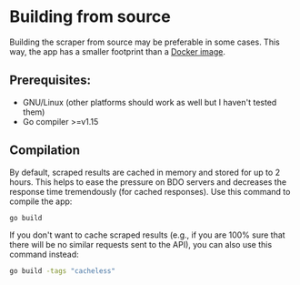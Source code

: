 # Building from source
Building the scraper from source may be preferable in some cases. This way, the app has a smaller footprint than a [Docker image](https://hub.docker.com/r/man90/bdo-rest-api).

## Prerequisites:
- GNU/Linux (other platforms should work as well but I haven't tested them)
- Go compiler >=v1.15

## Compilation
By default, scraped results are cached in memory and stored for up to 2 hours. This helps to ease the pressure on BDO servers and decreases the response time tremendously (for cached responses). Use this command to compile the app:
```bash
go build
```

If you don't want to cache scraped results (e.g., if you are 100% sure that there will be no similar requests sent to the API), you can also use this command instead:
```bash
go build -tags "cacheless"
```
